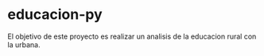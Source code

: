 # educacion-py
El objetivo de este proyecto es realizar un analisis de la educacion rural con la urbana.
